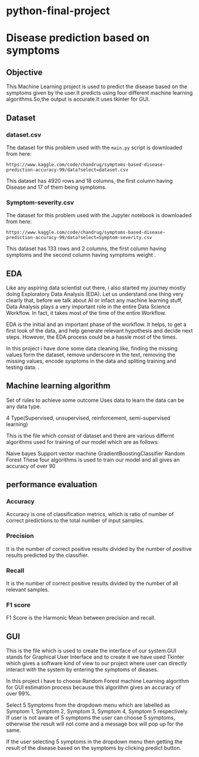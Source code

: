 # python-final-project 
# Disease prediction based on symptoms

## Objective

This Machine Learning project is used to predict the disease based on the symptoms given by the user.It predicts using four different machine learning algorithms.So,the output is accurate.It uses tkinter for GUI.

## Dataset

### dataset.csv

The dataset for this problem used with the `main.py` script is downloaded from here:

```
https://www.kaggle.com/code/chandrug/symptoms-based-disease-prediction-accuracy-99/data?select=dataset.csv
```

This dataset has 4920 rows and 18 columns, the first column having Disease and 17 of them being symptoms.

### Symptom-severity.csv

The dataset for this problem used with the Jupyter notebook is downloaded from here: 
```
https://www.kaggle.com/code/chandrug/symptoms-based-disease-prediction-accuracy-99/data?select=Symptom-severity.csv
```
This dataset has 133 rows and 2 columns, the first column having symptoms and the second column having  symptoms weight .

## EDA 

Like any aspiring data scientist out there, i also started my journey mostly doing Exploratory Data Analysis (EDA). Let us understand one thing very clearly that, before we talk about AI or infact any machine learning stuff, Data Analysis plays a very important role in the entire Data Science Workflow. In fact, it takes most of the time of the entire Workflow.

EDA is the initial and an important phase of the workflow. It helps, to get a first look of the data, and help generate relevant hypothesis and decide next steps. However, the EDA process could be a hassle most of the times.

In this project i have done some data cleaning like, finding the missing values form the dataset, remove underscore in the text, removing the missing values, encode sysptoms in the data and spliting training and testing data.
.
## Machine learning algorithm

Set of rules to achieve some outcome
Uses data to learn the data can be any data type.

4 Type(Supervised, unsupervised, reinforcement, semi-supervised learning)

This is the file which consist of dataset and there are various differnt algorithms used for training of our model which are as follows:

Naive bayes
Support vector machine
GradientBoostingClassifier
Random Forest These four algorithms is used to train our model and all gives an accuracy of over 90



## performance evaluation
### Accuracy

Accuracy is one of classification metrics, which is ratio of number of correct predictions to the total number of input samples.

### Precision

It is the number of correct positive results divided by the number of positive results predicted by the classifier.

### Recall

It is the number of correct positive results divided by the number of all relevant samples.


### F1 score

F1 Score is the Harmonic Mean between precision and recall.

## GUI
This is the file which is used to create the interface of our system.GUI stands for Graphical User Interface and to create it we have used Tkinter which gives a software kind of view to our project where user can directly interact with the system by entering the symptoms of dieases.

In this project i have to choose Random Forest machine Learning algorithm for GUI estimation process because this algorithm gives an accuracy of over 99%.

Select 5 Symptoms from the dropdown menu which are labelled as Symptom 1, Symptom 2, Symptom 3, Symptom 4, Symptom 5 respectively. If user is not aware of 5 symptoms 
the user can choose 5 symptoms, otherwise the result will not come and a message box will pop up for the same.

If the user selecting 5 symptoms in the dropdown menu then getting the result of the disease based on the symptoms by clicking predict button. 

